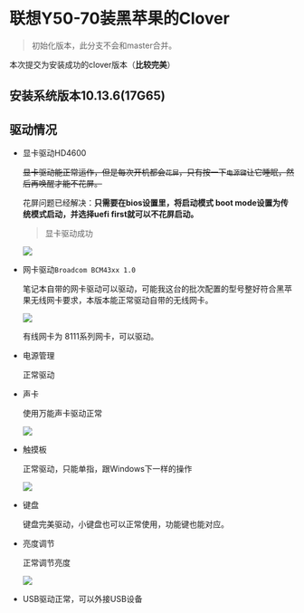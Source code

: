 # 联想Y50-70装黑苹果的Clover

> 初始化版本，此分支不会和master合并。
>

本次提交为安装成功的clover版本（**比较完美**）

## 安装系统版本10.13.6(17G65)

## 驱动情况

- 显卡驱动HD4600

  ~~显卡驱动能正常运作，但是每次开机都会`花屏`，只有按一下`电源键`让它睡眠，然后再唤醒才能不花屏。~~

  花屏问题已经解决：**只需要在bios设置里，将启动模式 boot mode设置为传统模式启动，并选择uefi first就可以不花屏启动。**

  > 显卡驱动成功

  ![](http://ph31ipolx.bkt.clouddn.com/2018-10-26-%E5%B1%8F%E5%B9%95%E5%BF%AB%E7%85%A7%202018-10-27%20%E4%B8%8A%E5%8D%8812.09.46.png)

- 网卡驱动`Broadcom BCM43xx 1.0`

  笔记本自带的网卡驱动可以驱动，可能我这台的批次配置的型号整好符合黑苹果无线网卡要求，本版本能正常驱动自带的无线网卡。

  ![](http://ph31ipolx.bkt.clouddn.com/2018-10-26-%E5%B1%8F%E5%B9%95%E5%BF%AB%E7%85%A7%202018-10-27%20%E4%B8%8A%E5%8D%8812.19.16.png)

  有线网卡为 8111系列网卡，可以驱动。

- 电源管理

  正常驱动

- 声卡

  使用万能声卡驱动正常

  ![](http://ph31ipolx.bkt.clouddn.com/2018-10-26-%E5%B1%8F%E5%B9%95%E5%BF%AB%E7%85%A7%202018-10-27%20%E4%B8%8A%E5%8D%8812.17.13.png)

- 触摸板

  正常驱动，只能单指，跟Windows下一样的操作

  ![](http://ph31ipolx.bkt.clouddn.com/2018-10-26-%E5%B1%8F%E5%B9%95%E5%BF%AB%E7%85%A7%202018-10-27%20%E4%B8%8A%E5%8D%8812.20.50.png)

- 键盘

  键盘完美驱动，小键盘也可以正常使用，功能键也能对应。

- 亮度调节

  正常调节亮度

  ![](http://ph31ipolx.bkt.clouddn.com/2018-10-26-%E5%B1%8F%E5%B9%95%E5%BF%AB%E7%85%A7%202018-10-27%20%E4%B8%8A%E5%8D%8812.20.05.png)

- USB驱动正常，可以外接USB设备

